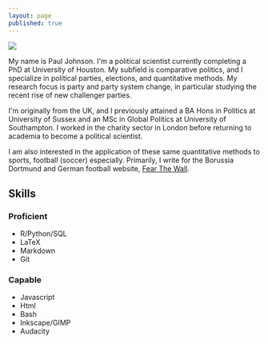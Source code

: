 ```yaml
---
layout: page
published: true
---
```


![]("/img/profile.jpg")

My name is Paul Johnson. I'm a political scientist currently completing a PhD at University of Houston. My subfield is comparative politics, and I specialize in political parties, elections, and quantitative methods. My research focus is party and party system change, in particular studying the recent rise of new challenger parties.

I'm originally from the UK, and I previously attained a BA Hons in Politics at University of Sussex and an MSc in Global Politics at University of Southampton. I worked in the charity sector in London before returning to academia to become a political scientist.


I am also interested in the application of these same quantitative methods to sports, football (soccer) especially. Primarily, I write for the Borussia Dortmund and German football website, [Fear The Wall](http://www.fearthewall.com). 

## Skills

### Proficient

- R/Python/SQL
- LaTeX
- Markdown
- Git

### Capable

- Javascript
- Html
- Bash
- Inkscape/GIMP
- Audacity
